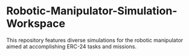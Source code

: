 # Robotic-Manipulator-Simulation-Workspace
This repository features diverse simulations for the robotic manipulator aimed at accomplishing ERC-24 tasks and missions.
